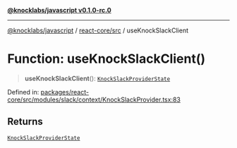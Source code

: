 [**@knocklabs/javascript v0.1.0-rc.0**](../../../README.md)

***

[@knocklabs/javascript](../../../modules.md) / [react-core/src](../README.md) / useKnockSlackClient

# Function: useKnockSlackClient()

> **useKnockSlackClient**(): [`KnockSlackProviderState`](../interfaces/KnockSlackProviderState.md)

Defined in: [packages/react-core/src/modules/slack/context/KnockSlackProvider.tsx:83](https://github.com/knocklabs/javascript/blob/main/packages/react-core/src/modules/slack/context/KnockSlackProvider.tsx#L83)

## Returns

[`KnockSlackProviderState`](../interfaces/KnockSlackProviderState.md)
